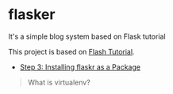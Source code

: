 # flasker
It's a simple blog system based on Flask tutorial

This project is based on [Flash Tutorial](http://flask.pocoo.org/docs/0.12/tutorial/).

* [Step 3: Installing flaskr as a Package](http://flask.pocoo.org/docs/0.12/tutorial/packaging/#tutorial-packaging)

> What is virtualenv?